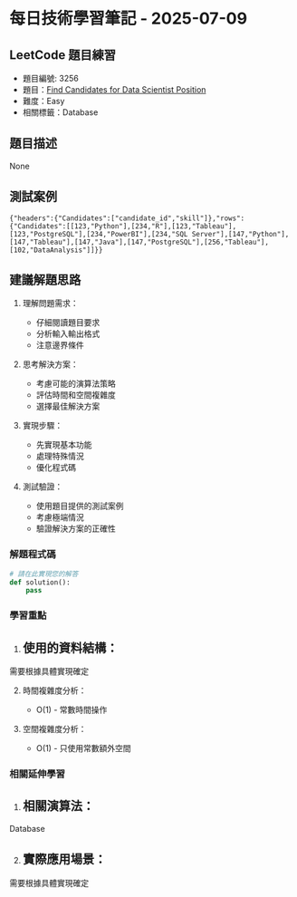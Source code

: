 # 每日技術學習筆記 - 2025-07-09

## LeetCode 題目練習
- 題目編號: 3256
- 題目：[Find Candidates for Data Scientist Position](https://leetcode.com/problems/find-candidates-for-data-scientist-position)
- 難度：Easy
- 相關標籤：Database

## 題目描述
None

## 測試案例
```
{"headers":{"Candidates":["candidate_id","skill"]},"rows":{"Candidates":[[123,"Python"],[234,"R"],[123,"Tableau"],[123,"PostgreSQL"],[234,"PowerBI"],[234,"SQL Server"],[147,"Python"],[147,"Tableau"],[147,"Java"],[147,"PostgreSQL"],[256,"Tableau"],[102,"DataAnalysis"]]}}
```

## 建議解題思路
1. 理解問題需求：
   - 仔細閱讀題目要求
   - 分析輸入輸出格式
   - 注意邊界條件

2. 思考解決方案：
   - 考慮可能的演算法策略
   - 評估時間和空間複雜度
   - 選擇最佳解決方案

3. 實現步驟：
   - 先實現基本功能
   - 處理特殊情況
   - 優化程式碼

4. 測試驗證：
   - 使用題目提供的測試案例
   - 考慮極端情況
   - 驗證解決方案的正確性


### 解題程式碼
```python
# 請在此實現您的解答
def solution():
    pass
```

### 學習重點
1. 使用的資料結構：
   - 
需要根據具體實現確定

2. 時間複雜度分析：
   - O(1) - 常數時間操作

3. 空間複雜度分析：
   - O(1) - 只使用常數額外空間

### 相關延伸學習
1. 相關演算法：
   - 
Database

2. 實際應用場景：
   - 
需要根據具體實現確定
